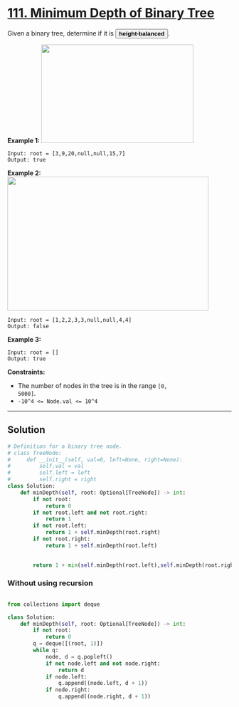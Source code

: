 # [111. Minimum Depth of Binary Tree](https://leetcode.com/problems/minimum-depth-of-binary-tree/description/)

Given a binary tree, determine if it is <button type="button" aria-haspopup="dialog" aria-expanded="false" aria-controls="radix-:r7o:" data-state="closed" class="">**height-balanced** </button>.

**Example 1:** 
<img alt="" src="https://assets.leetcode.com/uploads/2020/10/06/balance_1.jpg" style="width: 342px; height: 221px;">

```
Input: root = [3,9,20,null,null,15,7]
Output: true
```

**Example 2:** 
<img alt="" src="https://assets.leetcode.com/uploads/2020/10/06/balance_2.jpg" style="width: 452px; height: 301px;">

```
Input: root = [1,2,2,3,3,null,null,4,4]
Output: false
```

**Example 3:** 

```
Input: root = []
Output: true
```

**Constraints:** 

- The number of nodes in the tree is in the range <code>[0, 5000]</code>.
- <code>-10^4 <= Node.val <= 10^4</code>


---

## Solution

```python
# Definition for a binary tree node.
# class TreeNode:
#     def __init__(self, val=0, left=None, right=None):
#         self.val = val
#         self.left = left
#         self.right = right
class Solution:
    def minDepth(self, root: Optional[TreeNode]) -> int:
        if not root:
            return 0
        if not root.left and not root.right:
            return 1
        if not root.left:
            return 1 + self.minDepth(root.right)
        if not root.right:
            return 1 + self.minDepth(root.left)

        
        return 1 + min(self.minDepth(root.left),self.minDepth(root.right))
```   


### Without using recursion
```python

from collections import deque

class Solution:
    def minDepth(self, root: Optional[TreeNode]) -> int:
        if not root:
            return 0
        q = deque([(root, 1)])
        while q:
            node, d = q.popleft()
            if not node.left and not node.right:
                return d
            if node.left:
                q.append((node.left, d + 1))
            if node.right:
                q.append((node.right, d + 1))
```